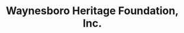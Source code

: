 ---
layout: repo
title: "Waynesboro Heritage Foundation, Inc."
id: 16766
permalink: repos/16766/
---